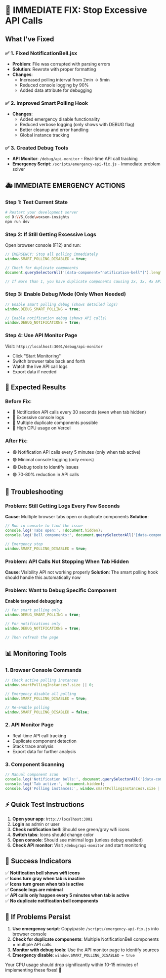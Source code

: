 # 🚨 IMMEDIATE FIX: Stop Excessive API Calls

## What I've Fixed

### ✅ 1. Fixed NotificationBell.jsx
- **Problem**: File was corrupted with parsing errors
- **Solution**: Rewrote with proper formatting
- **Changes**: 
  - Increased polling interval from 2min → 5min
  - Reduced console logging by 90%
  - Added data attribute for debugging

### ✅ 2. Improved Smart Polling Hook
- **Changes**:
  - Added emergency disable functionality
  - Reduced verbose logging (only shows with DEBUG flag)
  - Better cleanup and error handling
  - Global instance tracking

### ✅ 3. Created Debug Tools
- **API Monitor**: `/debug/api-monitor` - Real-time API call tracking
- **Emergency Script**: `/scripts/emergency-api-fix.js` - Immediate problem solver

## 🚑 IMMEDIATE EMERGENCY ACTIONS

### Step 1: Test Current State
```bash
# Restart your development server
cd D:\VS_Code\woxsen-insights
npm run dev
```

### Step 2: If Still Getting Excessive Logs
Open browser console (F12) and run:
```javascript
// EMERGENCY: Stop all polling immediately
window.SMART_POLLING_DISABLED = true;

// Check for duplicate components
document.querySelectorAll('[data-component="notification-bell"]').length;

// If more than 1, you have duplicate components causing 2x, 3x, 4x API calls!
```

### Step 3: Enable Debug Mode (Only When Needed)
```javascript
// Enable smart polling debug (shows detailed logs)
window.DEBUG_SMART_POLLING = true;

// Enable notification debug (shows API calls)
window.DEBUG_NOTIFICATIONS = true;
```

### Step 4: Use API Monitor Page
Visit: `http://localhost:3001/debug/api-monitor`
- Click "Start Monitoring"
- Switch browser tabs back and forth
- Watch the live API call logs
- Export data if needed

## 🎯 Expected Results

### Before Fix:
- 🔴 Notification API calls every 30 seconds (even when tab hidden)
- 🔴 Excessive console logs
- 🔴 Multiple duplicate components possible
- 🔴 High CPU usage on Vercel

### After Fix:
- 🟢 Notification API calls every 5 minutes (only when tab active)
- 🟢 Minimal console logging (only errors)
- 🟢 Debug tools to identify issues
- 🟢 70-80% reduction in API calls

## 🔧 Troubleshooting

### Problem: Still Getting Logs Every Few Seconds
**Cause**: Multiple browser tabs open or duplicate components
**Solution**:
```javascript
// Run in console to find the issue
console.log('Tabs open:', !document.hidden);
console.log('Bell components:', document.querySelectorAll('[data-component="notification-bell"]').length);

// Emergency stop
window.SMART_POLLING_DISABLED = true;
```

### Problem: API Calls Not Stopping When Tab Hidden
**Cause**: Visibility API not working properly
**Solution**: The smart polling hook should handle this automatically now

### Problem: Want to Debug Specific Component
**Enable targeted debugging**:
```javascript
// For smart polling only
window.DEBUG_SMART_POLLING = true;

// For notifications only  
window.DEBUG_NOTIFICATIONS = true;

// Then refresh the page
```

## 📊 Monitoring Tools

### 1. Browser Console Commands
```javascript
// Check active polling instances
window.smartPollingInstances?.size || 0;

// Emergency disable all polling
window.SMART_POLLING_DISABLED = true;

// Re-enable polling
window.SMART_POLLING_DISABLED = false;
```

### 2. API Monitor Page
- Real-time API call tracking
- Duplicate component detection
- Stack trace analysis
- Export data for further analysis

### 3. Component Scanning
```javascript
// Manual component scan
console.log('Notification bells:', document.querySelectorAll('[data-component="notification-bell"]').length);
console.log('Tab active:', !document.hidden);
console.log('Polling instances:', window.smartPollingInstances?.size || 0);
```

## ⚡ Quick Test Instructions

1. **Open your app**: `http://localhost:3001`
2. **Login** as admin or user
3. **Check notification bell**: Should see green/gray wifi icons
4. **Switch tabs**: Icons should change color
5. **Open console**: Should see minimal logs (unless debug enabled)
6. **Check API monitor**: Visit `/debug/api-monitor` and start monitoring

## 🎉 Success Indicators

✅ **Notification bell shows wifi icons**  
✅ **Icons turn gray when tab is inactive**  
✅ **Icons turn green when tab is active**  
✅ **Console logs are minimal**  
✅ **API calls only happen every 5 minutes when tab is active**  
✅ **No duplicate notification bell components**

## 🚨 If Problems Persist

1. **Use emergency script**: Copy/paste `/scripts/emergency-api-fix.js` into browser console
2. **Check for duplicate components**: Multiple NotificationBell components = multiple API calls
3. **Monitor with debug tools**: Use the API monitor page to identify sources
4. **Emergency disable**: `window.SMART_POLLING_DISABLED = true`

Your CPU usage should drop significantly within 10-15 minutes of implementing these fixes! 🚀